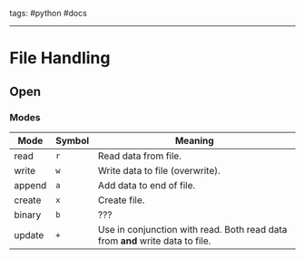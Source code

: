 tags: #python #docs 

---
# File Handling

## Open

### Modes

|Mode|Symbol|Meaning|
|---|---|---|
|read|`r`|Read data from file.|
|write|`w`|Write data to file (overwrite).|
|append|`a`|Add data to end of file.|
|create|`x`|Create file.|
|binary|`b`|???|
|update|`+`|Use in conjunction with read. Both read data from **and** write data to file.|
